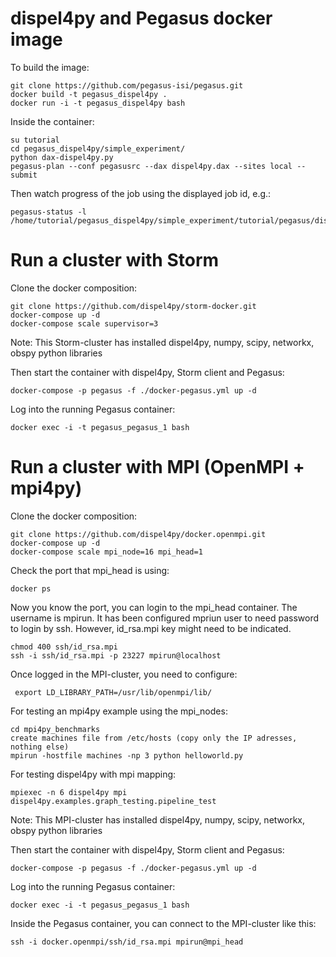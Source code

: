 # dispel4py and Pegasus docker image

To build the image:

    git clone https://github.com/pegasus-isi/pegasus.git
    docker build -t pegasus_dispel4py .
    docker run -i -t pegasus_dispel4py bash

Inside the container:

    su tutorial
    cd pegasus_dispel4py/simple_experiment/
    python dax-dispel4py.py
    pegasus-plan --conf pegasusrc --dax dispel4py.dax --sites local --submit

Then watch progress of the job using the displayed job id, e.g.:

    pegasus-status -l /home/tutorial/pegasus_dispel4py/simple_experiment/tutorial/pegasus/dispel4py/20160318T215222+0000


# Run a cluster with Storm

Clone the docker composition:

    git clone https://github.com/dispel4py/storm-docker.git
    docker-compose up -d
    docker-compose scale supervisor=3
    
Note: This Storm-cluster has installed dispel4py, numpy, scipy, networkx, obspy python libraries

Then start the container with dispel4py, Storm client and Pegasus:

    docker-compose -p pegasus -f ./docker-pegasus.yml up -d

Log into the running Pegasus container:

    docker exec -i -t pegasus_pegasus_1 bash


# Run a cluster with MPI (OpenMPI + mpi4py)

Clone the docker composition:

    git clone https://github.com/dispel4py/docker.openmpi.git
    docker-compose up -d
    docker-compose scale mpi_node=16 mpi_head=1

Check the port that mpi_head is using:
    
    docker ps

Now you know the port, you can login to the mpi_head container. The username is mpirun.
It has been configured mpriun user to need password to login by ssh. However, id_rsa.mpi key might need to be indicated.
 
    chmod 400 ssh/id_rsa.mpi
    ssh -i ssh/id_rsa.mpi -p 23227 mpirun@localhost

Once logged in the MPI-cluster, you need to configure:

     export LD_LIBRARY_PATH=/usr/lib/openmpi/lib/

For testing an mpi4py example using the mpi_nodes:
	
	cd mpi4py_benchmarks
	create machines file from /etc/hosts (copy only the IP adresses, nothing else)
	mpirun -hostfile machines -np 3 python helloworld.py 	

For testing dispel4py with mpi mapping:
     
	mpiexec -n 6 dispel4py mpi dispel4py.examples.graph_testing.pipeline_test	

Note: This MPI-cluster has installed dispel4py, numpy, scipy, networkx, obspy python libraries

Then start the container with dispel4py, Storm client and Pegasus:

    docker-compose -p pegasus -f ./docker-pegasus.yml up -d

Log into the running Pegasus container:

    docker exec -i -t pegasus_pegasus_1 bash

Inside the Pegasus container, you can connect to the MPI-cluster like this:
   
    ssh -i docker.openmpi/ssh/id_rsa.mpi mpirun@mpi_head


